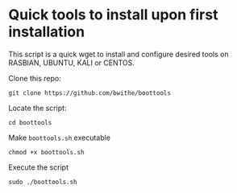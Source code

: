 # Quick tools to install upon first installation
This script is a quick wget to install and configure desired tools on RASBIAN, UBUNTU, KALI or CENTOS.

Clone this repo: 

```
git clone https://github.com/bwithe/boottools
```

Locate the script: 

```
cd boottools
```

Make `boottools.sh` executable

```
chmod +x boottools.sh
```

Execute the script

```
sudo ./boottools.sh
```


